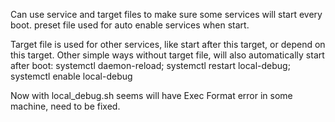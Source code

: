 Can use service and target files to make sure some services will start every boot.
preset file used for auto enable services when start.

Target file is used for other services, like start after this target, or depend on this target.
Other simple ways without target file, will also automatically start after boot:
systemctl daemon-reload; systemctl restart local-debug; systemctl enable local-debug

Now with local_debug.sh seems will have Exec Format error in some machine, need to be fixed.